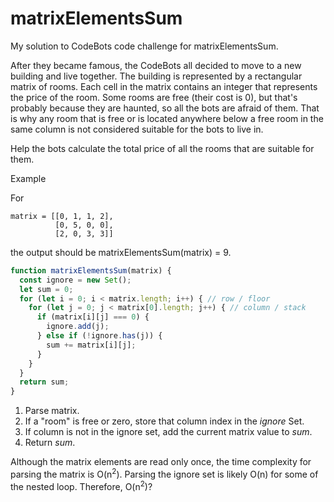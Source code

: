 # matrixElementsSum
My solution to CodeBots code challenge for matrixElementsSum.

After they became famous, the CodeBots all decided to move to a new building and live together. The building is represented by a rectangular matrix of rooms. Each cell in the matrix contains an integer that represents the price of the room. Some rooms are free (their cost is 0), but that's probably because they are haunted, so all the bots are afraid of them. That is why any room that is free or is located anywhere below a free room in the same column is not considered suitable for the bots to live in.

Help the bots calculate the total price of all the rooms that are suitable for them.

Example

For
```
matrix = [[0, 1, 1, 2],
          [0, 5, 0, 0],
          [2, 0, 3, 3]]
```
the output should be
matrixElementsSum(matrix) = 9.

```js
function matrixElementsSum(matrix) {
  const ignore = new Set();
  let sum = 0;
  for (let i = 0; i < matrix.length; i++) { // row / floor
    for (let j = 0; j < matrix[0].length; j++) { // column / stack
      if (matrix[i][j] === 0) {
        ignore.add(j);
      } else if (!ignore.has(j)) {
        sum += matrix[i][j];
      }
    }
  }
  return sum;
}
```

1. Parse matrix.
2. If a "room" is free or zero, store that column index in the *ignore* Set.
3. If column is not in the ignore set, add the current matrix value to *sum*.
4. Return *sum*.

Although the matrix elements are read only once, the time complexity for parsing the matrix is O(n<sup>2</sup>). Parsing the ignore set is likely O(n) for some of the nested loop. Therefore, O(n<sup>2</sup>)?
